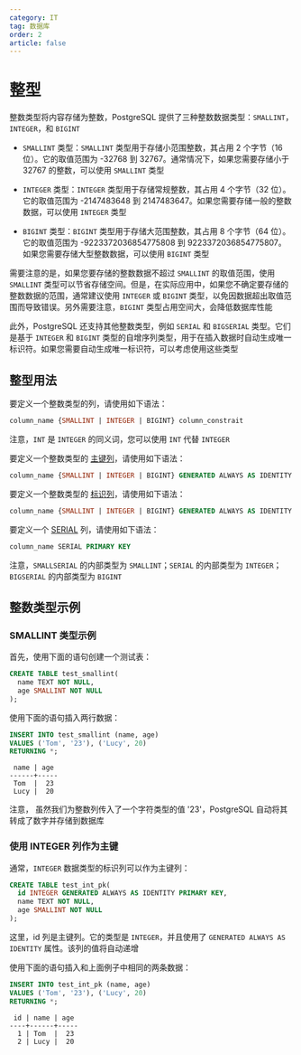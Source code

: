 ```yaml
---
category: IT
tag: 数据库
order: 2
article: false
---
```


# 整型

整数类型将内容存储为整数，PostgreSQL 提供了三种整数数据类型：`SMALLINT`，`INTEGER`，和 `BIGINT`

- `SMALLINT` 类型：`SMALLINT` 类型用于存储小范围整数，其占用 2 个字节（16 位）。它的取值范围为 -32768 到 32767。通常情况下，如果您需要存储小于 32767 的整数，可以使用 `SMALLINT` 类型

- `INTEGER` 类型：`INTEGER` 类型用于存储常规整数，其占用 4 个字节（32 位）。它的取值范围为 -2147483648 到 2147483647。如果您需要存储一般的整数数据，可以使用 `INTEGER` 类型

- `BIGINT` 类型：`BIGINT` 类型用于存储大范围整数，其占用 8 个字节（64 位）。它的取值范围为 -9223372036854775808 到 9223372036854775807。如果您需要存储大型整数数据，可以使用 `BIGINT` 类型

需要注意的是，如果您要存储的整数数据不超过 `SMALLINT` 的取值范围，使用 `SMALLINT` 类型可以节省存储空间。但是，在实际应用中，如果您不确定要存储的整数数据的范围，通常建议使用 `INTEGER` 或 `BIGINT` 类型，以免因数据超出取值范围而导致错误。另外需要注意，`BIGINT` 类型占用空间大，会降低数据库性能

此外，PostgreSQL 还支持其他整数类型，例如 `SERIAL` 和 `BIGSERIAL` 类型。它们是基于 `INTEGER` 和 `BIGINT` 类型的自增序列类型，用于在插入数据时自动生成唯一标识符。如果您需要自动生成唯一标识符，可以考虑使用这些类型

## 整型用法

要定义一个整数类型的列，请使用如下语法：

```sql
column_name {SMALLINT | INTEGER | BIGINT} column_constrait
```

注意，`INT` 是 `INTEGER` 的同义词，您可以使用 `INT` 代替 `INTEGER`

要定义一个整数类型的 [主键列](../database-and-table/primary-key.md)，请使用如下语法：

```sql
column_name {SMALLINT | INTEGER | BIGINT} GENERATED ALWAYS AS IDENTITY PRIMARY KEY
```

要定义一个整数类型的 [标识列](../database-and-table/identity.md)，请使用如下语法：

```sql
column_name {SMALLINT | INTEGER | BIGINT} GENERATED ALWAYS AS IDENTITY
```

要定义一个 [SERIAL](../database-and-table/serial.md) 列，请使用如下语法：

```sql
column_name SERIAL PRIMARY KEY
```

注意，`SMALLSERIAL` 的内部类型为 `SMALLINT`；`SERIAL` 的内部类型为 `INTEGER`；`BIGSERIAL` 的内部类型为 `BIGINT`

## 整数类型示例

### SMALLINT 类型示例

首先，使用下面的语句创建一个测试表：

```sql
CREATE TABLE test_smallint(
  name TEXT NOT NULL,
  age SMALLINT NOT NULL
);
```

使用下面的语句插入两行数据：

```sql
INSERT INTO test_smallint (name, age)
VALUES ('Tom', '23'), ('Lucy', 20)
RETURNING *;
```

```text
 name | age
------+-----
 Tom  |  23
 Lucy |  20
```

注意， 虽然我们为整数列传入了一个字符类型的值 '23'，PostgreSQL 自动将其转成了数字并存储到数据库

### 使用 INTEGER 列作为主键

通常，`INTEGER` 数据类型的标识列可以作为主键列：

```sql
CREATE TABLE test_int_pk(
  id INTEGER GENERATED ALWAYS AS IDENTITY PRIMARY KEY,
  name TEXT NOT NULL,
  age SMALLINT NOT NULL
);
```

这里，id 列是主键列。它的类型是 `INTEGER`，并且使用了 `GENERATED ALWAYS AS IDENTITY` 属性。该列的值将自动递增

使用下面的语句插入和上面例子中相同的两条数据：

```sql
INSERT INTO test_int_pk (name, age)
VALUES ('Tom', '23'), ('Lucy', 20)
RETURNING *;
```

```text
 id | name | age
----+------+-----
  1 | Tom  |  23
  2 | Lucy |  20
```